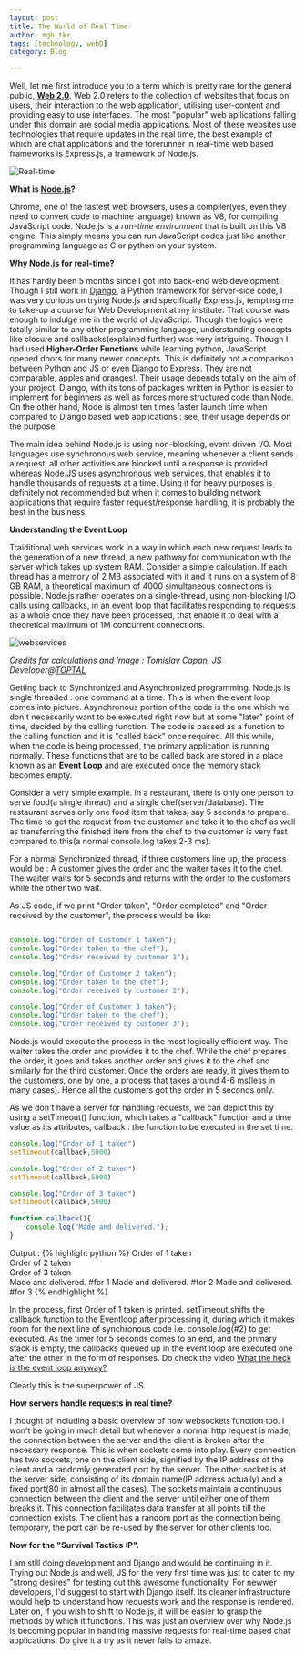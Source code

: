 ```yaml
---
layout: post
title: The World of Real Time
author: mgh_tkr
tags: [technology, webD]
category: Blog

---
```


Well, let me first introduce you to a term which is pretty rare for the general public, **[Web 2.0](https://en.wikipedia.org/wiki/Web_2.0)**. Web 2.0 refers to the collection of websites that focus on users, their interaction to the web application, utilising user-content and providing easy to use interfaces. The most "popular" web apllications falling under this domain are social media applications. Most of these websites use technologies that require updates in the real time, the best example of which are chat applications and the forerunner in real-time web based frameworks is Express.js, a framework of Node.js.  

![Real-time](/assets/nodedjango.jpg)

**What is [Node.js](https://en.wikipedia.org/wiki/Node.js)?**  

Chrome, one of the fastest web browsers, uses a compiler(yes, even they need to convert code to machine language) known as V8, for compiling JavaScript code. Node.js is a _run-time environment_ that is built on this V8 engine. This simply means you can run JavaScript codes just like another programming language as C or python on your system.  

**Why Node.js for real-time?**  

It has hardly been 5 months since I got into back-end web development. Though I still work in [Django](https://en.wikipedia.org/wiki/Django_(web_framework)), a Python framework for server-side code, I was very curious on trying Node.js and specifically Express.js, tempting me to take-up a course for Web Development at my institute. That course was enough to indulge me in the world of JavaScript. Though the logics were totally similar to any other programming language, understanding concepts like closure and callbacks(explained further) was very intriguing. Though I had used **Higher-Order Functions** while learning python, JavaScript opened doors for many newer concepts. This is definitely not a comparison between Python and JS or even Django to Express. They are not comparable, apples and oranges!. Their usage depends totally on the aim of your project. Django, with its tons of packages written in Python is easier to implement for beginners as well as forces more structured code than Node. On the other hand, Node is almost ten times faster launch time when compared to Django based web applications : see, their usage depends on the purpose.  

The main idea behind Node.js is using non-blocking, event driven I/O.  Most languages use synchronous web service, meaning whenever a client sends a request, all other activities are blocked until a response is provided whereas Node.JS uses asynchronous web services, that enables it to handle thousands of requests at a time. Using it for heavy purposes is definitely not recommended but when it comes to building network applications that require faster request/response handling, it is probably the best in the business.  

**Understanding the Event Loop**  

Traiditional web services work in a way in which each new request leads to the generation of a new thread, a new pathway for communication with the server which takes up system RAM. Consider a simple calculation. If each thread has a memory of 2 MB associated with it and it runs on a system of 8 GB RAM, a theoretical maximum of 4000 simultaneous connections is possible. Node.js rather operates on a single-thread, using non-blocking I/O calls using callbacks, in an event loop that facilitates responding to requests as a whole once they have been processed, that enable it to deal with a theoretical maximum of 1M concurrent connections.  

![webservices](/assets/eventloop.png)

_Credits for calculations and Image : Tomislav Capan, JS Developer@[TOPTAL](https://www.toptal.com/nodejs/why-the-hell-would-i-use-node-js)_  

Getting back to Synchronized and Asynchronized programming. Node.js is single threaded : one command at a time. This is when the event loop comes into picture. Asynchronous portion of the code is the one which we don't necessarily want to be executed right now but at some "later" point of time, decided by the calling function. The code is passed as a function to the calling function and it is "called back" once required. All this while, when the code is being processed, the primary application is running normally. These functions that are to be called back are stored in a place known as an **Event Loop** and are executed once the memory stack becomes empty.  

Consider a very simple example. In a restaurant, there is only one person to serve food(a single thread) and a single chef(server/database). The restaurant serves only one food item that takes, say 5 seconds to prepare. The time to get the request from the customer and take it to the chef as well as transferring the finished item from the chef to the customer is very fast compared to this(a normal console.log takes 2-3 ms).  

For a normal Synchronized thread, if three customers line up, the process would be : A customer gives the order and the waiter takes it to the chef. The waiter waits for 5 seconds and returns with the order to the customers while the other two wait.  

As JS code, if we print "Order taken", "Order completed" and "Order received by the customer", the process would be like:

```javascript

console.log("Order of Customer 1 taken");
console.log("Order taken to the chef");
console.log("Order received by customer 1");

console.log("Order of Customer 2 taken");
console.log("Order taken to the chef");
console.log("Order received by customer 2");

console.log("Order of Customer 3 taken");
console.log("Order taken to the chef");
console.log("Order received by customer 3");

```

Node.js would execute the process in the most logically efficient way. The waiter takes the order and provides it to the chef. While the chef prepares the order, it goes and takes another order and gives it to the chef and similarly for the third customer. Once the orders are ready, it gives them to the customers, one by one, a process that takes around 4-6 ms(less in many cases). Hence all the customers got the order in 5 seconds only.  

As we don't have a server for handling requests, we can depict this by using a setTimeout() function, which takes a "callback" function and a time value as its attributes, callback : the function to be executed in the set time.

```javascript
console.log("Order of 1 taken")
setTimeout(callback,5000)

console.log("Order of 2 taken")
setTimeout(callback,5000)

console.log("Order of 3 taken")
setTimeout(callback,5000)

function callback(){
	console.log("Made and delivered.");
}
```

Output :
{% highlight python %}
Order of 1 taken  
Order of 2 taken  
Order of 3 taken  
Made and delivered. #for 1
Made and delivered. #for 2
Made and delivered. #for 3
{% endhighlight %}  

In the process, first Order of 1 taken is printed. setTimeout shifts the callback function to the Eventloop after processing it, during which it makes room for the next line of synchronous code i.e. console.log(#2) to get executed. As the timer for 5 seconds comes to an end, and the primary stack is empty, the callbacks queued up in the event loop are executed one after the other in the form of responses. Do check the video [What the heck is the event loop anyway?](https://www.youtube.com/watch?v=8aGhZQkoFbQ&t=31s)

Clearly this is the superpower of JS.  

**How servers handle requests in real time?**  

I thought of including a basic overview of how websockets function too. I won't be going in much detail but whenever a normal http request is made, the connection between the server and the client is broken after the necessary response. This is when sockets come into play. Every connection has two sockets, one on the client side, signified by the IP address of the client and a randomly generated port by the server. The other socket is at the server side, consisting of its domain name(IP address actually) and a fixed port(80 in almost all the cases). The sockets maintain a continuous connection between the client and the server until either one of them breaks it. This connection facilitates data transfer at all points till the connection exists. The client has a random port as the connection being temporary, the port can be re-used by the server for other clients too.  

**Now for the "Survival Tactics :P".**

I am still doing development and Django and would be continuing in it. Trying out Node.js and well, JS for the very first time was just to cater to my "strong desires" for testing out this awesome functionality. For newwer developers, I'd suggest to start with Django itself. Its cleaner infrastructure would help to understand how requests work and the response is rendered. Later on, if you wish to shift to Node.js, it will be easier to grasp the methods by which it functions. This was just an overview over why Node.js is becoming popular in handling massive requests for real-time based chat applications. Do give it a try as it never fails to amaze.
